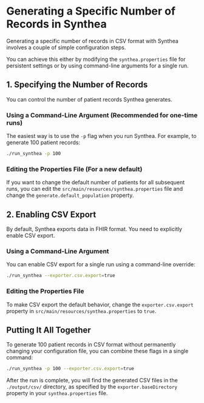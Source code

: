 # Generating a Specific Number of Records in Synthea

Generating a specific number of records in CSV format with Synthea involves a couple of simple configuration steps.

You can achieve this either by modifying the `synthea.properties` file for persistent settings or by using command-line arguments for a single run.

## 1. Specifying the Number of Records

You can control the number of patient records Synthea generates.

### Using a Command-Line Argument (Recommended for one-time runs)

The easiest way is to use the `-p` flag when you run Synthea. For example, to generate 100 patient records:

```bash
./run_synthea -p 100
```

### Editing the Properties File (For a new default)

If you want to change the default number of patients for all subsequent runs, you can edit the `src/main/resources/synthea.properties` file and change the `generate.default_population` property.

## 2. Enabling CSV Export

By default, Synthea exports data in FHIR format. You need to explicitly enable CSV export.

### Using a Command-Line Argument

You can enable CSV export for a single run using a command-line override:

```bash
./run_synthea --exporter.csv.export=true
```

### Editing the Properties File

To make CSV export the default behavior, change the `exporter.csv.export` property in `src/main/resources/synthea.properties` to `true`.

## Putting It All Together

To generate 100 patient records in CSV format without permanently changing your configuration file, you can combine these flags in a single command:

```bash
./run_synthea -p 100 --exporter.csv.export=true
```

After the run is complete, you will find the generated CSV files in the `./output/csv/` directory, as specified by the `exporter.baseDirectory` property in your `synthea.properties` file.